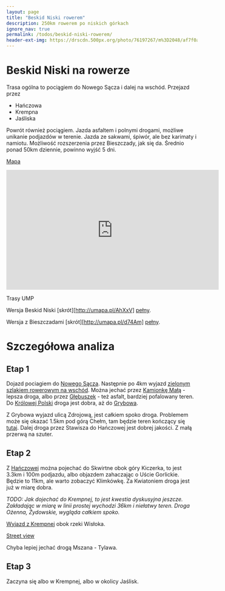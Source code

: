 ```yaml
---
layout: page
title: "Beskid Niski rowerem"
description: 250km rowerem po niskich górkach
ignore_nav: true
permalink: /todos/beskid-niski-rowerem/
header-ext-img: https://drscdn.500px.org/photo/76197267/m%3D2048/af7f0a557aa3f95ca5d3e595bd929832
---
```


Beskid Niski na rowerze
=======================

Trasa ogólna to pociągiem do Nowego Sącza i dalej na wschód. Przejazd przez

* Hańczowa
* Krempna
* Jaśliska

Powrót również pociągiem. Jazda asfaltem i polnymi drogami, możliwe unikanie podjazdów w terenie.
Jazda ze sakwami, śpiwór, ale bez karimaty i namiotu. Możliwość rozszerzenia przez Bieszczady, jak się da.
Średnio ponad 50km dziennie, powinno wyjść 5 dni.

[Mapa](https://goo.gl/maps/qDDyy)

<iframe width="560" height="315" src="https://www.youtube.com/embed/cgUZ0efaplU" frameborder="0" allowfullscreen></iframe>

Trasy UMP

[bn-pelny]:     http://trasy.ump.waw.pl/?hl=pl&loc=49.625671,20.691305&loc=49.577259,20.757935&loc=49.602287,20.922318&loc=49.579556,20.989141&loc=49.541306,21.025652&loc=49.549286,21.077976&loc=49.490871,21.344561&loc=49.476925,21.428392&loc=49.500954,21.544144&loc=49.455040,21.777435&loc=49.420795,21.903467&loc=49.342247,22.074541&loc=50.037231,22.005520&z=10&center=49.790131,21.025085&alt=0&df=0&re=2&ly=611352508
[bsc-pelny]:    http://trasy.ump.waw.pl/?hl=pl&loc=49.625671,20.691303&loc=49.577259,20.757936&loc=49.602287,20.922318&loc=49.579556,20.989140&loc=49.541306,21.025652&loc=49.549286,21.077976&loc=49.490871,21.344561&loc=49.476925,21.428392&loc=49.500954,21.544147&loc=49.455040,21.777435&loc=49.420795,21.903467&loc=49.342247,22.074533&loc=49.209167,22.273413&loc=49.145428,22.497482&loc=49.102425,22.635183&loc=49.254601,22.690060&loc=49.551998,22.646465&loc=49.709396,22.758362&loc=49.780910,22.774445&z=9&center=49.491323,21.066284&alt=0&df=0&re=2&ly=611352508

Wersja Beskid Niski [skrót][http://umapa.pl/AhXxV] [pełny][bn-pelny].

Wersja z Bieszczadami [skrót][http://umapa.pl/d74Am] [pełny][bsc-pelny].

Szczegółowa analiza
===================

Etap 1
------

[ump-nowy-sacz]:        http://mapa.ump.waw.pl/ump-www/?zoom=14&lat=49.59733&lon=20.72575&layers=B000000FFFFTFF&mlat=49.60689&mlon=20.70240&mbody=miasto[br][b]Nowy%20S%C4%85cz[/b][br]ma%C5%82opolskie[br]Polska
[ump-nowy-sacz2]:       http://mapa.ump.waw.pl/ump-www/?zoom=14&lat=49.59833&lon=20.72994&layers=B000000FFFFTFF&mlat=49.59026&mlon=20.73732
[ump-krolowa-pl]:       http://mapa.ump.waw.pl/ump-www/?zoom=14&lat=49.59165&lon=20.84703&layers=B000000FFFFTFF&mlat=49.59043&mlon=20.83347
[ump-grybow]:           http://mapa.ump.waw.pl/ump-www/?zoom=14&lat=49.61057&lon=20.95621&layers=B000000FFFFTFF&mlat=49.62369&mlon=20.94496
[ump-pod-chelm]:        http://mapa.ump.waw.pl/ump-www/?zoom=14&lat=49.59365&lon=21.01209&layers=B000000FFFFTFF&mlat=49.59448&mlon=21.01166

[gugle-glebuszek]:      https://www.google.pl/maps/place/Nowy+Sacz/@49.594112,20.78087,3a,75y,73.7h,73.43t/data=!3m7!1e1!3m5!1spmsEPu6za2s8fQIKWfbNdA!2e0!6s%2F%2Fgeo0.ggpht.com%2Fcbk%3Fpanoid%3DpmsEPu6za2s8fQIKWfbNdA%26output%3Dthumbnail%26cb_client%3Dmaps_sv.tactile.gps%26thumb%3D2%26w%3D100%26h%3D80%26yaw%3D165.55106%26pitch%3D0!7i13312!8i6656!4m2!3m1!1s0x473de53cb3f195cf:0x9865e0e4a3f03225!6m1!1e1
[gugle-kamionka-wlk]:   https://www.google.pl/maps/@49.575251,20.778068,3a,75y,69.97h,75.78t/data=!3m7!1e1!3m5!1ss8MWGdeNkv0198_KttzVIg!2e0!6s%2F%2Fgeo3.ggpht.com%2Fcbk%3Fpanoid%3Ds8MWGdeNkv0198_KttzVIg%26output%3Dthumbnail%26cb_client%3Dmaps_sv.tactile.gps%26thumb%3D2%26w%3D100%26h%3D80%26yaw%3D154.66179%26pitch%3D0!7i13312!8i6656!6m1!1e1

Dojazd pociagiem do [Nowego Sącza][ump-nowy-sacz]. Następnie po 4km wyjazd [zielonym szlakiem rowerowym na wschód][ump-nowy-sacz2].
Można jechać przez [Kamionkę Małą][gugle-kamionka-wlk] - lepsza droga, albo przez [Głębuszek][gugle-glebuszek] - też asfalt, 
bardziej pofalowany teren. Do [Królowej Polski][ump-krolowa-pl] droga jest dobra, aż do [Grybowa][ump-grybow].

Z Grybowa wyjazd ulicą Zdrojową, jest całkiem spoko droga. Problemem może się okazać 1.5km pod górą Chełm, tam będzie teren
kończący się [tutaj][ump-pod-chelm]. Dalej droga przez Stawisza do Hańczowej jest dobrej jakości. Z małą przerwą na szuter.

Etap 2
------

[ump-hanczowa]:         http://mapa.ump.waw.pl/ump-www/?zoom=13&lat=49.48114&lon=21.21199&layers=B000000FFFFTFF&mlat=49.47333&mlon=21.16272

[gugle-z-krempnej]:     https://www.google.pl/maps/place/Gryb%C3%B3w/@49.506847,21.513602,3a,75y,268.14h,78.51t/data=!3m7!1e1!3m5!1s255xaVaEi_4dAJ1d7XK1lw!2e0!6s%2F%2Fgeo2.ggpht.com%2Fcbk%3Fpanoid%3D255xaVaEi_4dAJ1d7XK1lw%26output%3Dthumbnail%26cb_client%3Dmaps_sv.tactile.gps%26thumb%3D2%26w%3D100%26h%3D80%26yaw%3D208.60718%26pitch%3D0!7i13312!8i6656!4m2!3m1!1s0x473dc28303acf59b:0xc4490e282f69bd7c!6m1!1e1

Z [Hańczowej][ump-hanczowa] można pojechać do Skwirtne obok góry Kiczerka, to jest 3.3km i 100m podjazdu, albo objazdem zahaczając
o Uście Gorlickie. Będzie to 11km, ale warto zobaczyć Klimkówkę. Za Kwiatoniem droga jest już w miarę dobra.

*TODO: Jak dojechać do Krempnej, to jest kwestia dyskusyjna jeszcze. Zakładając w miarę w linii prostej wychodzi 36km i niełatwy
teren. Droga Ożenna, Żydowskie, wygląda całkiem spoko.*

[Wyjazd z Krempnej][gugle-z-krempnej] obok rzeki Wisłoka.

[Street view](https://www.google.pl/maps/@49.550275,21.516786,3a,75y,3.16h,93.88t/data=!3m6!1e1!3m4!1slO27bJ6nomL5wA7cPgO6IA!2e0!7i13312!8i6656!6m1!1e1)

Chyba lepiej jechać drogą Mszana - Tylawa.

Etap 3
------

Zaczyna się albo w Krempnej, albo w okolicy Jaślisk.